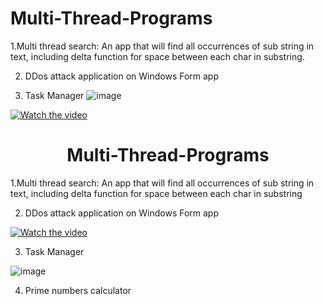 # Multi-Thread-Programs
1.Multi thread search:
An app that will find all occurrences of sub string in text, including delta function for space between each char in substring.


2. DDos attack application on Windows Form app



3. Task Manager
![image](https://user-images.githubusercontent.com/63515984/173310415-158b9166-072c-405a-979a-b5a44420f058.png)



[![Watch the video](https://img.youtube.com/vi/T-CIjt1aUPM/maxresdefault.jpg)](https://youtu.be/T-CIjt1aUPM)


<h1 align='center'>
 Multi-Thread-Programs
</h1>





  
1.Multi thread search:
 An app that will find all occurrences of sub string in text, including delta function for space between each char in substring



  2. DDos attack application on Windows Form app

 [![Watch the video](https://img.youtube.com/vi/T-CIjt1aUPM/maxresdefault.jpg)](https://youtu.be/T-CIjt1aUPM)
 



  3. Task Manager

 
![image](https://user-images.githubusercontent.com/63515984/173310415-158b9166-072c-405a-979a-b5a44420f058.png)
 



  4. Prime numbers calculator
 








